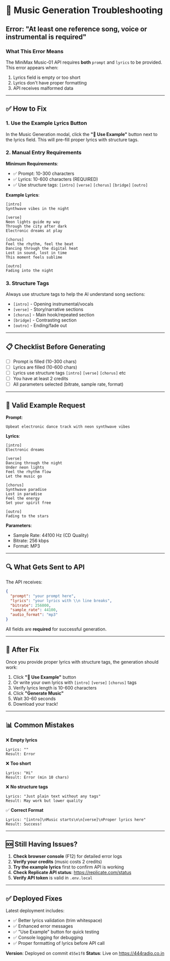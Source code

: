 # 🎵 Music Generation Troubleshooting

## Error: "At least one reference song, voice or instrumental is required"

### What This Error Means
The MiniMax Music-01 API requires **both** `prompt` and `lyrics` to be provided. This error appears when:
1. Lyrics field is empty or too short
2. Lyrics don't have proper formatting
3. API receives malformed data

---

## ✅ How to Fix

### 1. **Use the Example Lyrics Button**
In the Music Generation modal, click the **"📝 Use Example"** button next to the lyrics field. This will pre-fill proper lyrics with structure tags.

### 2. **Manual Entry Requirements**

**Minimum Requirements**:
- ✅ Prompt: 10-300 characters
- ✅ Lyrics: 10-600 characters (REQUIRED)
- ✅ Use structure tags: `[intro]` `[verse]` `[chorus]` `[bridge]` `[outro]`

**Example Lyrics**:
```
[intro]
Synthwave vibes in the night

[verse]
Neon lights guide my way
Through the city after dark
Electronic dreams at play

[chorus]
Feel the rhythm, feel the beat
Dancing through the digital heat
Lost in sound, lost in time
This moment feels sublime

[outro]
Fading into the night
```

### 3. **Structure Tags**
Always use structure tags to help the AI understand song sections:

- `[intro]` - Opening instrumental/vocals
- `[verse]` - Story/narrative sections
- `[chorus]` - Main hook/repeated section
- `[bridge]` - Contrasting section
- `[outro]` - Ending/fade out

---

## 📋 Checklist Before Generating

- [ ] Prompt is filled (10-300 chars)
- [ ] Lyrics are filled (10-600 chars)
- [ ] Lyrics use structure tags `[intro]` `[verse]` `[chorus]` etc
- [ ] You have at least 2 credits
- [ ] All parameters selected (bitrate, sample rate, format)

---

## 🎯 Valid Example Request

**Prompt**:
```
Upbeat electronic dance track with neon synthwave vibes
```

**Lyrics**:
```
[intro]
Electronic dreams

[verse]
Dancing through the night
Under neon lights
Feel the rhythm flow
Let the music go

[chorus]
Synthwave paradise
Lost in paradise
Feel the energy
Set your spirit free

[outro]
Fading to the stars
```

**Parameters**:
- Sample Rate: 44100 Hz (CD Quality)
- Bitrate: 256 kbps
- Format: MP3

---

## 🔍 What Gets Sent to API

The API receives:
```json
{
  "prompt": "your prompt here",
  "lyrics": "your lyrics with \\n line breaks",
  "bitrate": 256000,
  "sample_rate": 44100,
  "audio_format": "mp3"
}
```

All fields are **required** for successful generation.

---

## 🚀 After Fix

Once you provide proper lyrics with structure tags, the generation should work:

1. Click **"📝 Use Example"** button
2. Or write your own lyrics with `[intro]` `[verse]` `[chorus]` tags
3. Verify lyrics length is 10-600 characters
4. Click **"Generate Music"**
5. Wait 30-60 seconds
6. Download your track!

---

## 📊 Common Mistakes

❌ **Empty lyrics**
```
Lyrics: ""
Result: Error
```

❌ **Too short**
```
Lyrics: "Hi"
Result: Error (min 10 chars)
```

❌ **No structure tags**
```
Lyrics: "Just plain text without any tags"
Result: May work but lower quality
```

✅ **Correct Format**
```
Lyrics: "[intro]\nMusic starts\n\n[verse]\nProper lyrics here"
Result: Success!
```

---

## 🆘 Still Having Issues?

1. **Check browser console** (F12) for detailed error logs
2. **Verify your credits** (music costs 2 credits)
3. **Try the example lyrics** first to confirm API is working
4. **Check Replicate API status**: https://replicate.com/status
5. **Verify API token** is valid in `.env.local`

---

## ✅ Deployed Fixes

Latest deployment includes:
- ✅ Better lyrics validation (trim whitespace)
- ✅ Enhanced error messages
- ✅ "Use Example" button for quick testing
- ✅ Console logging for debugging
- ✅ Proper formatting of lyrics before API call

**Version**: Deployed on commit `455e1f8`
**Status**: Live on https://444radio.co.in
